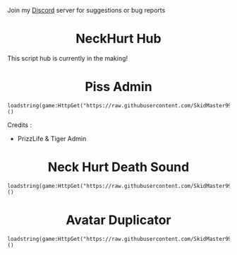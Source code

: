 Join my [Discord](https://discord.gg/nX8efHh3hk) server for suggestions or bug reports

<h1 align="center">NeckHurt Hub</h1>
This script hub is currently in the making!

<h1 align="center">Piss Admin</h1>

```
loadstring(game:HttpGet("https://raw.githubusercontent.com/SkidMaster999/RobloxScript/refs/heads/main/Game/PrisonLife/PissAdmin.lua"))()
```

Credits :
- PrizzLife & Tiger Admin


<h1 align="center">Neck Hurt Death Sound</h1>

```
loadstring(game:HttpGet("https://raw.githubusercontent.com/SkidMaster999/RobloxScript/refs/heads/main/NeckHurtsDeathSound.lua"))()
```

<h1 align="center">Avatar Duplicator</h1>

```
loadstring(game:HttpGet("https://raw.githubusercontent.com/SkidMaster999/RobloxScript/refs/heads/main/AvatarDuplicator.lua"))()
```
